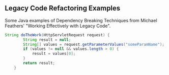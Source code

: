 ## Legacy Code Refactoring Examples ##

Some Java examples of Dependency Breaking Techniques from Michael Feathers' "Working Effectively with Legacy Code".

````java
String doTheWork(HttpServletRequest request) {
		String result = null;
		String[] values = request.getParameterValues("someParamName");
		if (values != null && values.length > 0) {
			result = values[0];
		}
		return result;
	}

````
